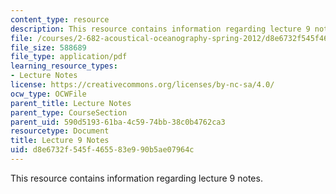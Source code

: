 ```yaml
---
content_type: resource
description: This resource contains information regarding lecture 9 notes.
file: /courses/2-682-acoustical-oceanography-spring-2012/d8e6732f545f465583e990b5ae07964c_MIT2_682S12_lec09.pdf
file_size: 588689
file_type: application/pdf
learning_resource_types:
- Lecture Notes
license: https://creativecommons.org/licenses/by-nc-sa/4.0/
ocw_type: OCWFile
parent_title: Lecture Notes
parent_type: CourseSection
parent_uid: 590d5193-61ba-4c59-74bb-38c0b4762ca3
resourcetype: Document
title: Lecture 9 Notes
uid: d8e6732f-545f-4655-83e9-90b5ae07964c
---
```

This resource contains information regarding lecture 9 notes.